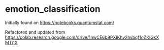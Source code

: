 # emotion_classification

Initially found on https://notebooks.quantumstat.com/ 

Refactored and updated from https://colab.research.google.com/drive/1nwCE6b9PXIKhv2hvbqf1oZKIGkXMTi1X
